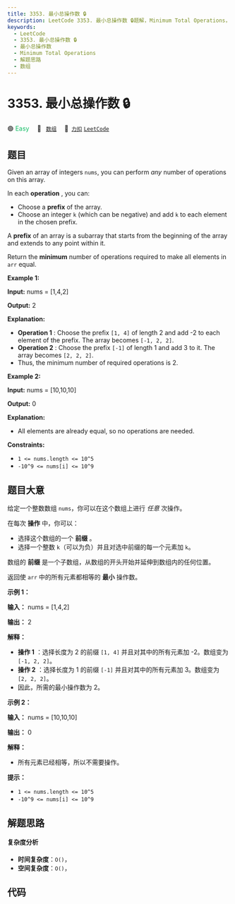 ```yaml
---
title: 3353. 最小总操作数 🔒
description: LeetCode 3353. 最小总操作数 🔒题解，Minimum Total Operations，包含解题思路、复杂度分析以及完整的 JavaScript 代码实现。
keywords:
  - LeetCode
  - 3353. 最小总操作数 🔒
  - 最小总操作数
  - Minimum Total Operations
  - 解题思路
  - 数组
---
```


# 3353. 最小总操作数 🔒

🟢 <font color=#15bd66>Easy</font>&emsp; 🔖&ensp; [`数组`](/tag/array.md)&emsp; 🔗&ensp;[`力扣`](https://leetcode.cn/problems/minimum-total-operations) [`LeetCode`](https://leetcode.com/problems/minimum-total-operations)

## 题目

Given an array of integers `nums`, you can perform _any_ number of operations
on this array.

In each **operation** , you can:

  * Choose a **prefix** of the array.
  * Choose an integer `k` (which can be negative) and add `k` to each element in the chosen prefix.

A **prefix** of an array is a subarray that starts from the beginning of the
array and extends to any point within it.

Return the **minimum** number of operations required to make all elements in
`arr` equal.



**Example 1:**

**Input:** nums = [1,4,2]

**Output:** 2

**Explanation:**

  * **Operation 1** : Choose the prefix `[1, 4]` of length 2 and add -2 to each element of the prefix. The array becomes `[-1, 2, 2]`.
  * **Operation 2** : Choose the prefix `[-1]` of length 1 and add 3 to it. The array becomes `[2, 2, 2]`.
  * Thus, the minimum number of required operations is 2.

**Example 2:**

**Input:** nums = [10,10,10]

**Output:** 0

**Explanation:**

  * All elements are already equal, so no operations are needed.



**Constraints:**

  * `1 <= nums.length <= 10^5`
  * `-10^9 <= nums[i] <= 10^9`


## 题目大意

给定一个整数数组 `nums`，你可以在这个数组上进行 _任意_  次操作。

在每次 **操作**  中，你可以：

  * 选择这个数组的一个 **前缀** 。
  * 选择一个整数 `k`（可以为负）并且对选中前缀的每一个元素加 `k`。

数组的 **前缀** 是一个子数组，从数组的开头开始并延伸到数组内的任何位置。

返回使 `arr` 中的所有元素都相等的 **最小**  操作数。



**示例 1：**

**输入：** nums = [1,4,2]

**输出：** 2

**解释：**

  * **操作 1** ：选择长度为 2 的前缀 `[1, 4]` 并且对其中的所有元素加 -2。数组变为 `[-1, 2, 2]`。
  * **操作 2** ：选择长度为 1 的前缀 `[-1]` 并且对其中的所有元素加 3。数组变为 `[2, 2, 2]`。
  * 因此，所需的最小操作数为 2。

**示例 2：**

**输入：** nums = [10,10,10]

**输出：** 0

**解释：**

  * 所有元素已经相等，所以不需要操作。



**提示：**

  * `1 <= nums.length <= 10^5`
  * `-10^9 <= nums[i] <= 10^9`


## 解题思路

#### 复杂度分析

- **时间复杂度**：`O()`，
- **空间复杂度**：`O()`，

## 代码

```javascript

```